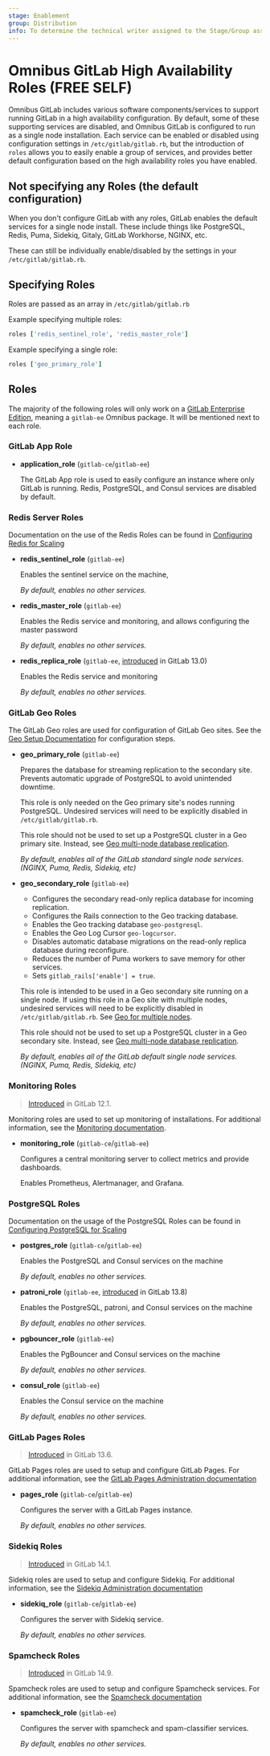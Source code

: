 ```yaml
---
stage: Enablement
group: Distribution
info: To determine the technical writer assigned to the Stage/Group associated with this page, see https://about.gitlab.com/handbook/engineering/ux/technical-writing/#designated-technical-writers
---
```


# Omnibus GitLab High Availability Roles **(FREE SELF)**

Omnibus GitLab includes various software components/services to support running GitLab in
a high availability configuration. By default, some of these supporting services
are disabled, and Omnibus GitLab is configured to run as a single node installation.
Each service can be enabled or disabled using configuration settings in `/etc/gitlab/gitlab.rb`,
but the introduction of `roles` allows you to easily enable a group of services,
and provides better default configuration based on the high availability roles you
have enabled.

## Not specifying any Roles (the default configuration)

When you don't configure GitLab with any roles, GitLab enables the default services for
a single node install. These include things like PostgreSQL, Redis, Puma, Sidekiq,
Gitaly, GitLab Workhorse, NGINX, etc.

These can still be individually enable/disabled by the settings in your `/etc/gitlab/gitlab.rb`.

## Specifying Roles

Roles are passed as an array in `/etc/gitlab/gitlab.rb`

Example specifying multiple roles:

```ruby
roles ['redis_sentinel_role', 'redis_master_role']
```

Example specifying a single role:

```ruby
roles ['geo_primary_role']
```

## Roles

The majority of the following roles will only work on a
[GitLab Enterprise Edition](https://about.gitlab.com/install/ce-or-ee/), meaning
a `gitlab-ee` Omnibus package. It will be mentioned next to each role.

### GitLab App Role

- **application_role** (`gitlab-ce`/`gitlab-ee`)

  The GitLab App role is used to easily configure an instance where only GitLab is running. Redis, PostgreSQL, and Consul services are disabled by default.

### Redis Server Roles

Documentation on the use of the Redis Roles can be found in [Configuring Redis for Scaling](https://docs.gitlab.com/ee/administration/redis/index.html)

- **redis_sentinel_role** (`gitlab-ee`)

  Enables the sentinel service on the machine,

  *By default, enables no other services.*

- **redis_master_role** (`gitlab-ee`)

  Enables the Redis service and monitoring, and allows configuring the master password

  *By default, enables no other services.*

- **redis_replica_role** (`gitlab-ee`, [introduced](https://gitlab.com/gitlab-org/omnibus-gitlab/-/merge_requests/4168) in GitLab 13.0)

  Enables the Redis service and monitoring

  *By default, enables no other services.*

### GitLab Geo Roles

The GitLab Geo roles are used for configuration of GitLab Geo sites. See the
[Geo Setup Documentation](https://docs.gitlab.com/ee/administration/geo/setup/index.html)
for configuration steps.

- **geo_primary_role** (`gitlab-ee`)

  Prepares the database for streaming replication to the secondary site.
  Prevents automatic upgrade of PostgreSQL to avoid unintended downtime.

  This role is only needed on the Geo primary site's nodes running PostgreSQL.
  Undesired services will need to be explicitly disabled in `/etc/gitlab/gitlab.rb`.

  This role should not be used to set up a PostgreSQL cluster in a Geo primary
  site. Instead, see [Geo multi-node database replication](https://docs.gitlab.com/ee/administration/geo/setup/database.html#multi-node-database-replication).

  *By default, enables all of the GitLab standard single node services. (NGINX, Puma, Redis, Sidekiq, etc)*

- **geo_secondary_role** (`gitlab-ee`)

  - Configures the secondary read-only replica database for incoming
    replication.
  - Configures the Rails connection to the Geo tracking database.
  - Enables the Geo tracking database `geo-postgresql`.
  - Enables the Geo Log Cursor `geo-logcursor`.
  - Disables automatic database migrations on the read-only replica database
    during reconfigure.
  - Reduces the number of Puma workers to save memory for other services.
  - Sets `gitlab_rails['enable'] = true`.

  This role is intended to be used in a Geo secondary site running on a single
  node. If using this role in a Geo site with multiple nodes, undesired
  services will need to be explicitly disabled in `/etc/gitlab/gitlab.rb`. See
  [Geo for multiple nodes](https://docs.gitlab.com/ee/administration/geo/replication/multiple_servers.html).

  This role should not be used to set up a PostgreSQL cluster in a Geo secondary
  site. Instead, see [Geo multi-node database replication](https://docs.gitlab.com/ee/administration/geo/setup/database.html#multi-node-database-replication).

  *By default, enables all of the GitLab default single node services. (NGINX, Puma, Redis, Sidekiq, etc)*

### Monitoring Roles

> [Introduced](https://gitlab.com/gitlab-org/omnibus-gitlab/-/merge_requests/3404) in GitLab 12.1.

Monitoring roles are used to set up monitoring of installations. For additional information, see the [Monitoring documentation](https://docs.gitlab.com/ee/administration/monitoring/prometheus/index.html).

- **monitoring_role** (`gitlab-ce`/`gitlab-ee`)

  Configures a central monitoring server to collect metrics and provide dashboards.

  Enables Prometheus, Alertmanager, and Grafana.

### PostgreSQL Roles

Documentation on the usage of the PostgreSQL Roles can be found in [Configuring PostgreSQL for Scaling](https://docs.gitlab.com/ee/administration/postgresql/index.html)

- **postgres_role** (`gitlab-ce`/`gitlab-ee`)

  Enables the PostgreSQL and Consul services on the machine

  *By default, enables no other services.*

- **patroni_role** (`gitlab-ee`, [introduced](https://gitlab.com/gitlab-org/omnibus-gitlab/-/merge_requests/4851) in GitLab 13.8)

  Enables the PostgreSQL, patroni, and Consul services on the machine

  *By default, enables no other services.*

- **pgbouncer_role** (`gitlab-ee`)

  Enables the PgBouncer and Consul services on the machine

  *By default, enables no other services.*

- **consul_role** (`gitlab-ee`)

  Enables the Consul service on the machine

  *By default, enables no other services.*

### GitLab Pages Roles

> [Introduced](https://gitlab.com/gitlab-org/omnibus-gitlab/-/merge_requests/4740) in GitLab 13.6.

GitLab Pages roles are used to setup and configure GitLab Pages. For additional
information, see the
[GitLab Pages Administration documentation](https://docs.gitlab.com/ee/administration/pages/index.html)

- **pages_role** (`gitlab-ce`/`gitlab-ee`)

  Configures the server with a GitLab Pages instance.

  *By default, enables no other services.*

### Sidekiq Roles

> [Introduced](https://gitlab.com/gitlab-org/omnibus-gitlab/-/merge_requests/5365) in GitLab 14.1.

Sidekiq roles are used to setup and configure Sidekiq. For additional
information, see the
[Sidekiq Administration documentation](https://docs.gitlab.com/ee/administration/sidekiq.html)

- **sidekiq_role** (`gitlab-ce`/`gitlab-ee`)

  Configures the server with Sidekiq service.

  *By default, enables no other services.*

### Spamcheck Roles

> [Introduced](https://gitlab.com/gitlab-org/omnibus-gitlab/-/merge_requests/5893) in GitLab 14.9.

Spamcheck roles are used to setup and configure Spamcheck services. For additional
information, see the
[Spamcheck documentation](https://docs.gitlab.com/ee/user/admin_area/reporting/spamcheck.html)

- **spamcheck_role** (`gitlab-ee`)

  Configures the server with spamcheck and spam-classifier services.

  *By default, enables no other services.*
